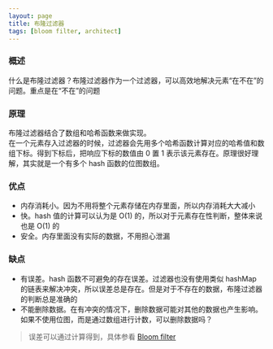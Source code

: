 ```yaml
---
layout: page
title: 布隆过滤器
tags: [bloom filter, architect]
---
```


### 概述
什么是布隆过滤器？布隆过滤器作为一个过滤器，可以高效地解决元素“在不在”的问题。重点是在“不在”的问题

### 原理
布隆过滤器结合了数组和哈希函数来做实现。  
在一个元素存入过滤器的时候，过滤器会先用多个哈希函数计算对应的哈希值和数组下标。得到下标后，把响应下标的数值由 0 置 1 表示该元素存在。原理很好理解，其实就是一个有多个 hash 函数的位图数组。

### 优点
- 内存消耗小。因为不用将整个元素存储在内存里面，所以内存消耗大大减小
- 快。hash 值的计算可以认为是 O(1) 的，所以对于元素存在性判断，整体来说也是 O(1) 的
- 安全。内存里面没有实际的数据，不用担心泄漏

### 缺点
- 有误差。hash 函数不可避免的存在误差。过滤器也没有使用类似 hashMap 的链表来解决冲突，所以误差总是存在。但是对于不存在的数据，布隆过滤器的判断总是准确的
- 不能删除数据。在有冲突的情况下，删除数据可能对其他的数据也产生影响。如果不使用位图，而是通过数组进行计数，可以删除数据吗？

> 误差可以通过计算得到，具体参看 [Bloom filter](https://en.wikipedia.org/wiki/Bloom_filter)
